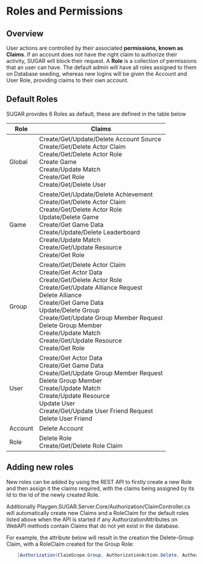 # Roles and Permissions

## Overview
User actions are controlled by their associated **permissions, known as Claims**. If an account does not have the right claim to authorize their activity, SUGAR will block their request. A **Role** is a collection of permissions that an user can have. The default admin will have all roles assigned to them on Database seeding, whereas new logins will be given the Account and User Role, providing claims to their own account.

## Default Roles
SUGAR provides 6 Roles as default, these are defined in the table below

Role | Claims
 --- | ---
Global | Create/Get/Update/Delete Account Source<br/>Create/Get/Delete Actor Claim<br/>Create/Get/Delete Actor Role<br/>Create Game<br/>Create/Update Match<br/>Create/Get Role<br/>Create/Get/Delete User
Game | Create/Get/Update/Delete Achievement<br/>Create/Get/Delete Actor Claim<br/>Create/Get/Delete Actor Role<br/>Update/Delete Game<br/>Create/Get Game Data<br/>Create/Update/Delete Leaderboard<br/>Create/Update Match<br/>Create/Get/Update Resource<br/>Create/Get Role
Group | Create/Get/Delete Actor Claim<br/>Create/Get Actor Data<br/>Create/Get/Delete Actor Role<br/>Create/Get/Update Alliance Request<br/>Delete Alliance<br/>Create/Get Game Data<br/>Update/Delete Group<br/>Create/Get/Update Group Member Request<br/>Delete Group Member<br/>Create/Update Match<br/>Create/Get/Update Resource<br/>Create/Get Role
User | Create/Get Actor Data<br/>Create/Get Game Data<br/>Create/Get/Update Group Member Request<br/>Delete Group Member<br/>Create/Update Match<br/>Create/Update Resource<br/>Update User<br/>Create/Get/Update User Friend Request<br/>Delete User Friend
Account | Delete Account
Role | Delete Role<br/>Create/Get/Delete Role Claim

## Adding new roles
New roles can be added by using the REST API to firstly create a new Role and then assign it the claims required, with the claims being assigned by its Id to the Id of the newly created Role.

Additionally Playgen.SUGAR.Server.Core/Authorization/ClaimController.cs will automatically create new Claims and a RoleClaim for the default roles listed above when the API is started if any AuthorizationAttributes on WebAPI methods contain Claims that do not yet exist in the database.

For example, the attribute below will result in the creation the Delete-Group Claim, with a RoleClaim created for the Group Role:
    
``` c#
    [Authorization(ClaimScope.Group, AuthorizationAction.Delete, AuthorizationEntity.Group)]
```